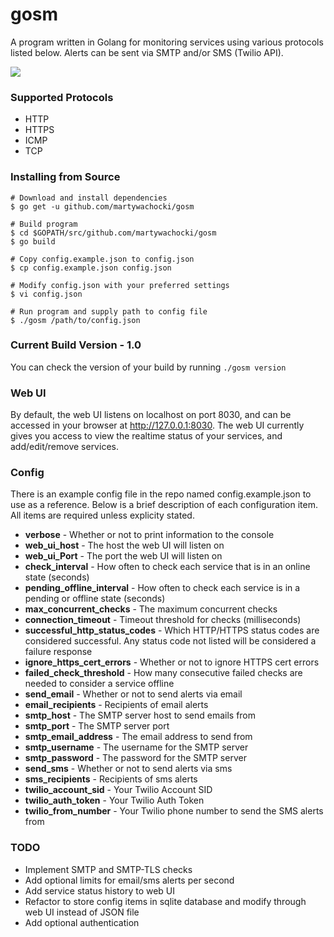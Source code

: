 # gosm
A program written in Golang for monitoring services using various protocols listed below. Alerts can be sent via SMTP and/or SMS (Twilio API).

![](http://i.imgur.com/Upsmhcy.png)


### Supported Protocols
* HTTP
* HTTPS
* ICMP
* TCP

### Installing from Source
~~~
# Download and install dependencies
$ go get -u github.com/martywachocki/gosm

# Build program
$ cd $GOPATH/src/github.com/martywachocki/gosm
$ go build

# Copy config.example.json to config.json
$ cp config.example.json config.json

# Modify config.json with your preferred settings
$ vi config.json

# Run program and supply path to config file
$ ./gosm /path/to/config.json
~~~ 

### Current Build Version - 1.0
You can check the version of your build by running ``./gosm version``

### Web UI
By default, the web UI listens on localhost on port 8030, and can be accessed in your browser at http://127.0.0.1:8030. The web UI currently gives you access to view the realtime status of your services, and add/edit/remove services. 

### Config
There is an example config file in the repo named config.example.json to use as a reference. Below is a brief description of each configuration item. All items are required unless explicity stated.
* **verbose** - Whether or not to print information to the console
* **web_ui_host** - The host the web UI will listen on
* **web_ui_Port** - The port the web UI will listen on
* **check_interval** - How often to check each service that is in an online state (seconds)
* **pending_offline_interval** - How often to check each service is in a pending or offline state (seconds)
* **max_concurrent_checks** - The maximum concurrent checks
* **connection_timeout** - Timeout threshold for checks (milliseconds)
* **successful_http_status_codes** - Which HTTP/HTTPS status codes are considered successful. Any status code not listed will be considered a failure response
* **ignore_https_cert_errors** - Whether or not to ignore HTTPS cert errors
* **failed_check_threshold** - How many consecutive failed checks are needed to consider a service offline
* **send_email** - Whether or not to send alerts via email
* **email_recipients** - Recipients of email alerts
* **smtp_host** - The SMTP server host to send emails from
* **smtp_port** - The SMTP server port
* **smtp_email_address** - The email address to send from
* **smtp_username** - The username for the SMTP server
* **smtp_password** - The password for the SMTP server
* **send_sms** - Whether or not to send alerts via sms
* **sms_recipients** - Recipients of sms alerts
* **twilio_account_sid** - Your Twilio Account SID
* **twilio_auth_token** - Your Twilio Auth Token
* **twilio_from_number** - Your Twilio phone number to send the SMS alerts from


### TODO
* Implement SMTP and SMTP-TLS checks
* Add optional limits for email/sms alerts per second
* Add service status history to web UI
* Refactor to store config items in sqlite database and modify through web UI instead of JSON file
* Add optional authentication